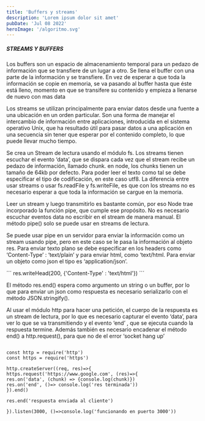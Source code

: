 ```yaml
---
title: 'Buffers y streams'
description: 'Lorem ipsum dolor sit amet'
pubDate: 'Jul 08 2022'
heroImage: '/algoritmo.svg'
---
```



##### STREAMS Y BUFFERS
Los buffers son un espacio de almacenamiento temporal para un pedazo de información que se transfiere de un lugar a otro. Se llena el buffer con una parte de la información y se transfiere. En vez de esperar a que toda la información se copie en memoria, se va pasando al buffer hasta que éste está lleno, momento en que se transifere su contenido y empieza a llenarse de nuevo con mas data

Los streams se utilizan principalmente para enviar datos desde una fuente a una ubicación en un orden particular. Son una forma de manejar el intercambio de información entre aplicaciones, introducida en el sistema operativo Unix, que ha resultado útil para pasar datos a una aplicación en una secuencia sin tener que esperar por el contenido completo, lo que puede llevar mucho tiempo.

Se crea un Stream de lectura usando el módulo fs. Los streams tienen escuchar el evento ‘data’, que se dispara cada vez que el stream recibe un pedazo de información, llamado chunk. en node, los chunks tienen un tamaño de 64kb por defecto. Para poder leer el texto como tal se debe especificar el tipo de codificación, en este caso utf8. La diferencia entre usar streams o usar fs.readFile y fs.writeFile, es que con los streams no es necesario esperar a que toda la información se cargue en la memoria.

Leer un stream y luego transmitirlo es bastante común, por eso Node trae incorporado la función pipe, que cumple ese propósito. No es necesario escuchar eventos data no escribir en el stream de manera manual. El método pipe() solo se puede usar en streams de lectura.

Se puede usar pipe en un servidor para enviar la información como un stream usando pipe, pero en este caso se le pasa la información al objeto res. Para enviar texto plano se debe especificar en los headers como ‘Content-Type’ : ‘text/plain’ y  para enviar html, como ‘text/html. Para enviar un objeto como json el tipo es ‘application/json’.

´´´
res.writeHead(200, {'Content-Type' : 'text/html'})
´´´

El método res.end() espera como argumento un string o un buffer, por lo que para enviar un json como respuesta es necesario serializarlo con el método JSON.stringify().

Al usar el módulo http para hacer una petición, el cuerpo de la respuesta es un stream de lectura, por lo que es necesario capturar el evento ‘data’, para ver lo que se va transmitiendo y el evento ‘end’ , que se ejecuta cuando la respuesta termine. Además también es necesario encadenar el método end() a http.request(), para que no de el error ‘socket hang up’

```

const http = require('http')
const https = require('https')

http.createServer((req, res)=>{
https.request('https://www.google.com', (res)=>{
res.on('data', (chunk) => {console.log(chunk)})
res.on('end', ()=> console.log('res terminada'))
}).end()

res.end('respuesta enviada al cliente')

}).listen(3000, ()=>console.log('funcionando en puerto 3000'))

```
